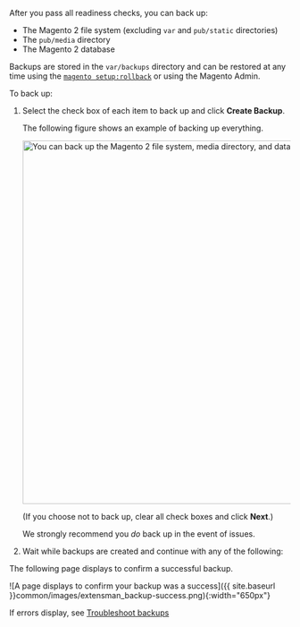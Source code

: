 <div markdown="1">

After you pass all readiness checks, you can back up:

*	The Magento 2 file system (excluding `var` and `pub/static` directories)
*	The `pub/media` directory
*	The Magento 2 database

Backups are stored in the `var/backups` directory and can be restored at any time using the [`magento setup:rollback`]({{page.baseurl}}install-gde/install/cli/install-cli-uninstall-mods.html#instgde-cli-uninst-mod-roll) or using the Magento Admin.

To back up:

1.	Select the check box of each item to back up and click **Create Backup**.

	The following figure shows an example of backing up everything.

	<img src="{{ site.baseurl }}common/images/cman_create-backup.png" width="650px" alt="You can back up the Magento 2 file system, media directory, and database">

	(If you choose not to back up, clear all check boxes and click **Next**.)

	<div class="bs-callout bs-callout-info" id="info">
      <p>We strongly recommend you <em>do</em> back up in the event of issues.</p>
    </div>

2. 	Wait while backups are created and continue with any of the following:

The following page displays to confirm a successful backup. 

![A page displays to confirm your backup was a success]({{ site.baseurl }}common/images/extensman_backup-success.png){:width="650px"}

If errors display, see [Troubleshoot backups]({{page.baseurl}}comp-mgr/trouble/cman/tshoot_backup.html)